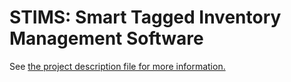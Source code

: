 # STIMS: Smart Tagged Inventory Management Software

See [the project description file for more information.](project_planning/Project-Description.md)